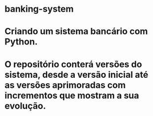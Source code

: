 # banking-system
# Criando um sistema bancário com Python.
# O repositório conterá versões do sistema, desde a versão inicial até as versões aprimoradas com incrementos que mostram a sua evolução.
